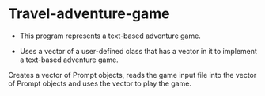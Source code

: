 # Travel-adventure-game

 * This program represents a text-based adventure game.
 
 * Uses a vector of a user-defined class that has a vector 
   in it to implement a text-based adventure game. 
 
  Creates a vector of Prompt objects, reads the game input file into the vector of Prompt 
  objects and uses the vector to play the game.
